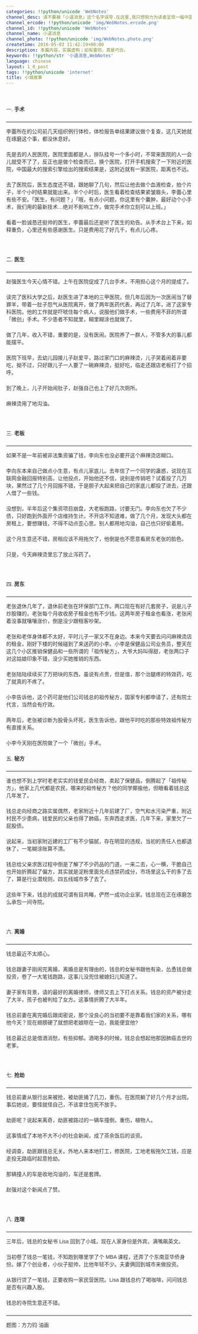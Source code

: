 ```yaml
---
categories: !!python/unicode 'WebNotes'
channel_desc: 请不要被「小道消息」这个名字误导.在这里,我只想努力为读者呈现一幅中国互联网的清明上河图.
channel_ercode: !!python/unicode 'img/WebNotes.ercode.png'
channel_id: !!python/unicode 'WebNotes'
channel_name: 小道消息
channel_photo: !!python/unicode 'img/WebNotes.photo.png'
createtime: 2016-05-03 11:42:19+00:00
description: 本篇内容，实属虚构；如有雷同，真是巧合。
keywords: !!python/str '小道消息,WebNotes'
language: chinese
layout: 1_0_post
tags: !!python/unicode 'internet'
title: 小城故事
---
```

<div class="rich_media_content" id="js_content">
<p style="font-family: Avenir, sans-serif; border: 0px; margin-top: 2px; margin-bottom: 22px; outline: 0px; color: rgb(51, 51, 51); white-space: normal;">
<br/>
</p>
<p style="font-family: Avenir, sans-serif; border: 0px; margin-top: 2px; margin-bottom: 22px; outline: 0px; color: rgb(51, 51, 51); white-space: normal;">
         一.
         <strong>
          手术
         </strong>
</p>
<hr style="font-family: Avenir, sans-serif; border-right-width: 0px; border-bottom-width: 0px; border-left-width: 0px; border-top-style: solid; border-top-color: rgb(234, 234, 234); height: 1px; margin-top: 1em; margin-bottom: 1em; color: rgb(51, 51, 51); white-space: normal;"/>
<p style="font-family: Avenir, sans-serif; border: 0px; margin-top: 2px; margin-bottom: 22px; outline: 0px; color: rgb(51, 51, 51); white-space: normal;">
         李蕾所在的公司前几天组织例行体检，体检报告单结果建议做个复查，这几天她就在琢磨这个事，都没休息好。
        </p>
<p style="font-family: Avenir, sans-serif; border: 0px; margin-top: 2px; margin-bottom: 22px; outline: 0px; color: rgb(51, 51, 51); white-space: normal;">
         先是去的人民医院，医院里面都是人，排队挂号一个多小时，不常来医院的人一会儿就受不了了，反正也是做个检查而已，换个医院，打开手机搜索了一下附近的医院，中国最大的搜索引擎给出的搜索结果是，这附近就有一家医院，距离也不远。
        </p>
<p style="font-family: Avenir, sans-serif; border: 0px; margin-top: 2px; margin-bottom: 22px; outline: 0px; color: rgb(51, 51, 51); white-space: normal;">
         去了医院后，医生态度还不错，跟她聊了几句，然后让他去做个血液检查，拍个片子，半个小时结果就能出来。半个小时后，医生看着检查结果紧皱眉头，李蕾心里有些不安。「医生，有问题？」「哦，有点小问题，你这里有个囊肿，最好动个小手术，我们用的最新技术…绝对不影响工作，做完手术你立刻可以上班。」
        </p>
<p style="font-family: Avenir, sans-serif; border: 0px; margin-top: 2px; margin-bottom: 22px; outline: 0px; color: rgb(51, 51, 51); white-space: normal;">
         看着一脸诚恳还挺帅的医生，李蕾最后还是听了医生的劝告。从手术台上下来，如释重负，心里还有些感谢医生。只是费用花了好几千，有点儿心疼。
        </p>
<p style="font-family: Avenir, sans-serif; border: 0px; margin-top: 2px; margin-bottom: 22px; outline: 0px; color: rgb(51, 51, 51); white-space: normal;">
<br/>
</p>
<p style="font-family: Avenir, sans-serif; border: 0px; margin-top: 2px; margin-bottom: 22px; outline: 0px; color: rgb(51, 51, 51); white-space: normal;">
         二.
         <strong>
          医生
         </strong>
</p>
<hr style="font-family: Avenir, sans-serif; border-right-width: 0px; border-bottom-width: 0px; border-left-width: 0px; border-top-style: solid; border-top-color: rgb(234, 234, 234); height: 1px; margin-top: 1em; margin-bottom: 1em; color: rgb(51, 51, 51); white-space: normal;"/>
<p style="font-family: Avenir, sans-serif; border: 0px; margin-top: 2px; margin-bottom: 22px; outline: 0px; color: rgb(51, 51, 51); white-space: normal;">
         赵强医生今天心情不错。上午在医院促成了几台手术，不用担心这个月的提成了。
        </p>
<p style="font-family: Avenir, sans-serif; border: 0px; margin-top: 2px; margin-bottom: 22px; outline: 0px; color: rgb(51, 51, 51); white-space: normal;">
         读完了医科大学之后，赵医生进了本地的三甲医院，但几年后因为一次医闹当了替罪羊，带着一肚子怨气从医院离开，做了两年医药代表，再过了几年，进了这家专科医院。他的工作就是吓唬住每个病人，说服他们做手术，一些费用不菲的所谓「微创」手术。不少患者不知就里，糊里糊涂也就做了。
        </p>
<p style="font-family: Avenir, sans-serif; border: 0px; margin-top: 2px; margin-bottom: 22px; outline: 0px; color: rgb(51, 51, 51); white-space: normal;">
         做了几年，收入不错，重要的是，没有医闹。医院养了一群人，不管多大的事儿都能摆平。
        </p>
<p style="font-family: Avenir, sans-serif; border: 0px; margin-top: 2px; margin-bottom: 22px; outline: 0px; color: rgb(51, 51, 51); white-space: normal;">
         医院下班早，去幼儿园接儿子赵爱平，路过家门口的麻辣烫，儿子哭着闹着非要吃，拗不过，只好跟儿子一人要了一碗麻辣烫，挺好吃，临走还跟店老板打了个招呼。
        </p>
<p style="font-family: Avenir, sans-serif; border: 0px; margin-top: 2px; margin-bottom: 22px; outline: 0px; color: rgb(51, 51, 51); white-space: normal;">
         到了晚上，儿子开始闹肚子，赵强自己也上了好几次厕所。
        </p>
<p style="font-family: Avenir, sans-serif; border: 0px; margin-top: 2px; margin-bottom: 22px; outline: 0px; color: rgb(51, 51, 51); white-space: normal;">
         麻辣烫用了地沟油。
        </p>
<p style="font-family: Avenir, sans-serif; border: 0px; margin-top: 2px; margin-bottom: 22px; outline: 0px; color: rgb(51, 51, 51); white-space: normal;">
<br/>
</p>
<p style="font-family: Avenir, sans-serif; border: 0px; margin-top: 2px; margin-bottom: 22px; outline: 0px; color: rgb(51, 51, 51); white-space: normal;">
         三.
         <strong>
          老板
         </strong>
</p>
<hr style="font-family: Avenir, sans-serif; border-right-width: 0px; border-bottom-width: 0px; border-left-width: 0px; border-top-style: solid; border-top-color: rgb(234, 234, 234); height: 1px; margin-top: 1em; margin-bottom: 1em; color: rgb(51, 51, 51); white-space: normal;"/>
<p style="font-family: Avenir, sans-serif; border: 0px; margin-top: 2px; margin-bottom: 22px; outline: 0px; color: rgb(51, 51, 51); white-space: normal;">
         如果不是一年前被非法集资骗了钱，李向东也没必要开这个麻辣烫店糊口。
        </p>
<p style="font-family: Avenir, sans-serif; border: 0px; margin-top: 2px; margin-bottom: 22px; outline: 0px; color: rgb(51, 51, 51); white-space: normal;">
         李向东本来自己做点小生意，有点儿家底儿。去年信了一个同学的蛊惑，说现在互联网金融回报特别高，让他投点，开始他还不信，说别是传销吧？试着投了几万块，果然过了几个月回报不错，于是胆子大起来把自己的家底儿都投了进去，还跟人借了一些钱。
        </p>
<p style="font-family: Avenir, sans-serif; border: 0px; margin-top: 2px; margin-bottom: 22px; outline: 0px; color: rgb(51, 51, 51); white-space: normal;">
         没想到，半年后这个集资项目崩盘，大老板跑路，讨要无门。李向东也欠了不少债，只好跑到外面开个店维持生计。不开店不知道难，做了几个月，发现大头都在房租上，要想赚钱，不得不动点歪心思。别人都用地沟油，自己也只好偷着用。
        </p>
<p style="font-family: Avenir, sans-serif; border: 0px; margin-top: 2px; margin-bottom: 22px; outline: 0px; color: rgb(51, 51, 51); white-space: normal;">
         这个月生意还不错，房租应该不用拖欠了，他倒是也不愿意看房东老张的脸色。
        </p>
<p style="font-family: Avenir, sans-serif; border: 0px; margin-top: 2px; margin-bottom: 22px; outline: 0px; color: rgb(51, 51, 51); white-space: normal;">
         只是，今天麻辣烫里忘了放止泻药了。
        </p>
<p style="font-family: Avenir, sans-serif; border: 0px; margin-top: 2px; margin-bottom: 22px; outline: 0px; color: rgb(51, 51, 51); white-space: normal;">
<br/>
</p>
<p style="font-family: Avenir, sans-serif; border: 0px; margin-top: 2px; margin-bottom: 22px; outline: 0px; color: rgb(51, 51, 51); white-space: normal;">
         四.
         <strong>
          房东
         </strong>
</p>
<hr style="font-family: Avenir, sans-serif; border-right-width: 0px; border-bottom-width: 0px; border-left-width: 0px; border-top-style: solid; border-top-color: rgb(234, 234, 234); height: 1px; margin-top: 1em; margin-bottom: 1em; color: rgb(51, 51, 51); white-space: normal;"/>
<p style="font-family: Avenir, sans-serif; border: 0px; margin-top: 2px; margin-bottom: 22px; outline: 0px; color: rgb(51, 51, 51); white-space: normal;">
         老张退休几年了，退休前老张在环保部门工作。两口现在有好几套房子，说是儿子炒股赚的，老张每个月收收房子租金也有不少钱。这两年房子租金也看涨，老张闲着没事就嚷嚷涨价，倒是没少跟租客吵架。
        </p>
<p style="font-family: Avenir, sans-serif; border: 0px; margin-top: 2px; margin-bottom: 22px; outline: 0px; color: rgb(51, 51, 51); white-space: normal;">
         老张和老伴身体都不太好，平时儿子一家又不在身边。本来今天要去问问麻辣烫店的租金，刚好下楼的时候碰到了来送药的小李。小李是保健品公司业务员，整天在这几个小区推销保健品和一些所谓的「祖传秘方」，大爷大妈叫得甜，老张两口子对这姑娘印象不错，没少买她推销的东西。
        </p>
<p style="font-family: Avenir, sans-serif; border: 0px; margin-top: 2px; margin-bottom: 22px; outline: 0px; color: rgb(51, 51, 51); white-space: normal;">
         老张陆陆续续买了万把块的东西，虽说有点贵，但是值，那个治腿疼的特效药，吃了就真的不疼了。
        </p>
<p style="font-family: Avenir, sans-serif; border: 0px; margin-top: 2px; margin-bottom: 22px; outline: 0px; color: rgb(51, 51, 51); white-space: normal;">
         小李告诉他，这个药可是他们公司钱总的祖传秘方，国家专利都申请了，还有院士代言，当然会有疗效。
        </p>
<p style="font-family: Avenir, sans-serif; border: 0px; margin-top: 2px; margin-bottom: 22px; outline: 0px; color: rgb(51, 51, 51); white-space: normal;">
         两年后，老张被诊断为股骨头坏死，医生告诉他，跟他平时吃的那些特效祖传秘方有直接关系。
        </p>
<p style="font-family: Avenir, sans-serif; border: 0px; margin-top: 2px; margin-bottom: 22px; outline: 0px; color: rgb(51, 51, 51); white-space: normal;">
         小李今天刚在医院做了一个「微创」手术。
        </p>
<p style="font-family: Avenir, sans-serif; border: 0px; margin-top: 2px; margin-bottom: 22px; outline: 0px; color: rgb(51, 51, 51); white-space: normal;">
         五.
         <strong>
          秘方
         </strong>
</p>
<hr style="font-family: Avenir, sans-serif; border-right-width: 0px; border-bottom-width: 0px; border-left-width: 0px; border-top-style: solid; border-top-color: rgb(234, 234, 234); height: 1px; margin-top: 1em; margin-bottom: 1em; color: rgb(51, 51, 51); white-space: normal;"/>
<p style="font-family: Avenir, sans-serif; border: 0px; margin-top: 2px; margin-bottom: 22px; outline: 0px; color: rgb(51, 51, 51); white-space: normal;">
         谁也想不到上学时老老实实的钱爱民会经商，卖起了保健品，倒腾起了「祖传秘方」，他家上几代都是农民，哪来的祖传秘方？他的同学揶揄他，但眼看着钱总这几年发了。
        </p>
<p style="font-family: Avenir, sans-serif; border: 0px; margin-top: 2px; margin-bottom: 22px; outline: 0px; color: rgb(51, 51, 51); white-space: normal;">
         钱总走向经商之路实属偶然，老家附近十几年前建了厂，空气和水污染严重，附近村民不少患病，钱爱民的父亲也得了肺癌，东奔西走求医，几年下来，家里欠了一屁股债。
        </p>
<p style="font-family: Avenir, sans-serif; border: 0px; margin-top: 2px; margin-bottom: 22px; outline: 0px; color: rgb(51, 51, 51); white-space: normal;">
         说起来，当初家附近建的工厂有不少猫腻，存在明显的违规，当初的责任人也都退休了，一笔糊涂账算不清。
        </p>
<p style="font-family: Avenir, sans-serif; border: 0px; margin-top: 2px; margin-bottom: 22px; outline: 0px; color: rgb(51, 51, 51); white-space: normal;">
         钱总给父亲求医过程中倒是了解了不少药品的门道，一来二去，心一横，干脆自己也开始折腾起了偏方，其实就是淀粉里面兑点违禁药成分，市场里这么干的多了去了，算是行业潜规则，四五线城市多了去了。
        </p>
<p style="font-family: Avenir, sans-serif; border: 0px; margin-top: 2px; margin-bottom: 22px; outline: 0px; color: rgb(51, 51, 51); white-space: normal;">
         这些年下来，钱总的成就可谓有目共睹，俨然一成功企业家。钱总现在正在琢磨怎么承包一间寺院。
        </p>
<p style="font-family: Avenir, sans-serif; border: 0px; margin-top: 2px; margin-bottom: 22px; outline: 0px; color: rgb(51, 51, 51); white-space: normal;">
<br/>
</p>
<p style="font-family: Avenir, sans-serif; border: 0px; margin-top: 2px; margin-bottom: 22px; outline: 0px; color: rgb(51, 51, 51); white-space: normal;">
         六.
         <strong>
          离婚
         </strong>
</p>
<hr style="font-family: Avenir, sans-serif; border-right-width: 0px; border-bottom-width: 0px; border-left-width: 0px; border-top-style: solid; border-top-color: rgb(234, 234, 234); height: 1px; margin-top: 1em; margin-bottom: 1em; color: rgb(51, 51, 51); white-space: normal;"/>
<p style="font-family: Avenir, sans-serif; border: 0px; margin-top: 2px; margin-bottom: 22px; outline: 0px; color: rgb(51, 51, 51); white-space: normal;">
         钱总最近不太顺心。
        </p>
<p style="font-family: Avenir, sans-serif; border: 0px; margin-top: 2px; margin-bottom: 22px; outline: 0px; color: rgb(51, 51, 51); white-space: normal;">
         钱总跟妻子刚闹完离婚，离婚总是有理由的，钱总的女秘书跟他有染，怂恿钱总做投资，卷了一大笔钱跑路，这事儿没兜住被媳妇儿知道了。
        </p>
<p style="font-family: Avenir, sans-serif; border: 0px; margin-top: 2px; margin-bottom: 22px; outline: 0px; color: rgb(51, 51, 51); white-space: normal;">
         妻子家有背景，请的最好的离婚律师，律师又去上下打点关系。钱总的资产被分走了大半，孩子也被判给了女方。这事情折腾了大半年。
        </p>
<p style="font-family: Avenir, sans-serif; border: 0px; margin-top: 2px; margin-bottom: 22px; outline: 0px; color: rgb(51, 51, 51); white-space: normal;">
         钱总前妻在离完婚后跟闺密说，那个没良心的当初要不是靠着我们家的关系，哪有他今天？现在翅膀硬了就想把老娘晾在一边，我能便宜他?
        </p>
<p style="font-family: Avenir, sans-serif; border: 0px; margin-top: 2px; margin-bottom: 22px; outline: 0px; color: rgb(51, 51, 51); white-space: normal;">
<span style="color: rgb(51, 51, 51); font-family: Avenir, sans-serif;">
          钱总最近总是借酒消愁，有些抑郁。酒喝多的时候，钱总会想起他那因肺癌去世的老爹。
         </span>
</p>
<p style="font-family: Avenir, sans-serif; border: 0px; margin-top: 2px; margin-bottom: 22px; outline: 0px; color: rgb(51, 51, 51); white-space: normal;">
<br/>
</p>
<p style="font-family: Avenir, sans-serif; border: 0px; margin-top: 2px; margin-bottom: 22px; outline: 0px; color: rgb(51, 51, 51); white-space: normal;">
         七.
         <strong>
          抢劫
         </strong>
</p>
<hr style="font-family: Avenir, sans-serif; border-right-width: 0px; border-bottom-width: 0px; border-left-width: 0px; border-top-style: solid; border-top-color: rgb(234, 234, 234); height: 1px; margin-top: 1em; margin-bottom: 1em; color: rgb(51, 51, 51); white-space: normal;"/>
<p style="font-family: Avenir, sans-serif; border: 0px; margin-top: 2px; margin-bottom: 22px; outline: 0px; color: rgb(51, 51, 51); white-space: normal;">
         钱总前妻从银行出来被抢，被劫匪捅了几刀，重伤。在医院躺了好几个月才出院。事后她说，要怪就怪自己，不该拿住包死不放手。
        </p>
<p style="font-family: Avenir, sans-serif; border: 0px; margin-top: 2px; margin-bottom: 22px; outline: 0px; color: rgb(51, 51, 51); white-space: normal;">
         劫匪呢？说起来离奇，劫匪被路过的一辆车撞倒，重伤，植物人。
        </p>
<p style="font-family: Avenir, sans-serif; border: 0px; margin-top: 2px; margin-bottom: 22px; outline: 0px; color: rgb(51, 51, 51); white-space: normal;">
         这事情成了本地不大不小的社会新闻，成了茶余饭后的谈资。
        </p>
<p style="font-family: Avenir, sans-serif; border: 0px; margin-top: 2px; margin-bottom: 22px; outline: 0px; color: rgb(51, 51, 51); white-space: normal;">
         经调查，劫匪跟钱总无关。外地人来本地打工，修医院，工地老板拖欠工钱，应是走投无路临时起意抢劫。
        </p>
<p style="font-family: Avenir, sans-serif; border: 0px; margin-top: 2px; margin-bottom: 22px; outline: 0px; color: rgb(51, 51, 51); white-space: normal;">
         那辆撞人的车是收地沟油的，车还是套牌。
        </p>
<p style="font-family: Avenir, sans-serif; border: 0px; margin-top: 2px; margin-bottom: 22px; outline: 0px; color: rgb(51, 51, 51); white-space: normal;">
         赵强对这个新闻点了赞。
        </p>
<p style="font-family: Avenir, sans-serif; border: 0px; margin-top: 2px; margin-bottom: 22px; outline: 0px; color: rgb(51, 51, 51); white-space: normal;">
<br/>
</p>
<p style="font-family: Avenir, sans-serif; border: 0px; margin-top: 2px; margin-bottom: 22px; outline: 0px; color: rgb(51, 51, 51); white-space: normal;">
         八.
         <strong>
          连理
         </strong>
</p>
<hr style="margin-top: 1em; margin-bottom: 1em; white-space: normal; font-family: Avenir, sans-serif; border-right-width: 0px; border-bottom-width: 0px; border-left-width: 0px; border-top-style: solid; border-top-color: rgb(234, 234, 234); height: 1px; color: rgb(51, 51, 51);"/>
<p style="margin-top: 2px; margin-bottom: 22px; white-space: normal; font-family: Avenir, sans-serif; border: 0px; outline: 0px; color: rgb(51, 51, 51);">
         三年后，钱总的女秘书 Lisa 回到了小城，现在人家身份是外宾，满嘴飙英文。
        </p>
<p style="font-family: Avenir, sans-serif; border: 0px; margin-top: 2px; margin-bottom: 22px; outline: 0px; color: rgb(51, 51, 51); white-space: normal;">
         当初卷了钱总一笔钱，不知跑到哪里学了个 MBA 课程，还弄了个东南亚华侨身份。嫁了个创业者，小伙子挺帅，比他年轻不少。夫妻俩回到城市来做投资。
        </p>
<p style="font-family: Avenir, sans-serif; border: 0px; margin-top: 2px; margin-bottom: 22px; outline: 0px; color: rgb(51, 51, 51); white-space: normal;">
         从银行贷了一笔钱，正要收购一家民营医院。Lisa 跟钱总约了喝咖啡，问问钱总是否有兴趣入股。
        </p>
<p style="font-family: Avenir, sans-serif; border: 0px; margin-top: 2px; margin-bottom: 22px; outline: 0px; color: rgb(51, 51, 51); white-space: normal;">
         钱总的寺院生意还不错。
        </p>
<hr style="font-family: Avenir, sans-serif; border-right-width: 0px; border-bottom-width: 0px; border-left-width: 0px; border-top-style: solid; border-top-color: rgb(234, 234, 234); height: 1px; margin-top: 1em; margin-bottom: 1em; color: rgb(51, 51, 51); white-space: normal;"/>
<p style="font-family: Avenir, sans-serif; border: 0px; margin-top: 2px; margin-bottom: 22px; outline: 0px; color: rgb(51, 51, 51); white-space: normal;">
         题图：方力钧 油画
        </p>
<p>
<br/>
</p>
</div>